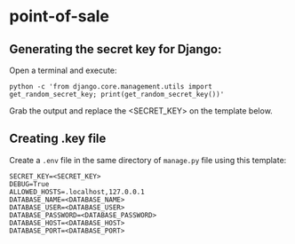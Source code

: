# point-of-sale

## Generating the secret key for Django:
Open a terminal and execute:
```
python -c 'from django.core.management.utils import get_random_secret_key; print(get_random_secret_key())'
```
Grab the output and replace the <SECRET_KEY> on the template below.

## Creating .key file
Create a `.env` file in the same directory of `manage.py` file using this template:

```
SECRET_KEY=<SECRET_KEY>
DEBUG=True
ALLOWED_HOSTS=.localhost,127.0.0.1
DATABASE_NAME=<DATABASE_NAME>
DATABASE_USER=<DATABASE_USER>
DATABASE_PASSWORD=<DATABASE_PASSWORD>
DATABASE_HOST=<DATABASE_HOST>
DATABASE_PORT=<DATABASE_PORT>
```
